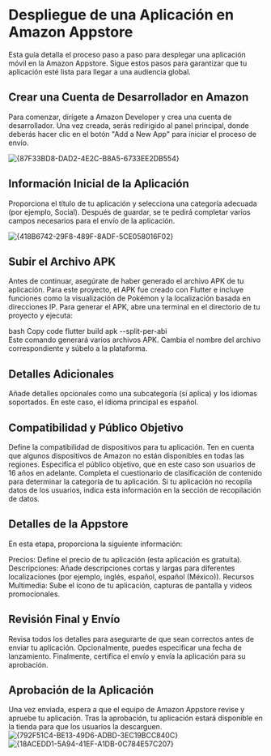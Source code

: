 # Despliegue de una Aplicación en Amazon Appstore
Esta guía detalla el proceso paso a paso para desplegar una aplicación móvil en la Amazon Appstore. Sigue estos pasos para garantizar que tu aplicación esté lista para llegar a una audiencia global.

## Crear una Cuenta de Desarrollador en Amazon
Para comenzar, dirígete a Amazon Developer y crea una cuenta de desarrollador. Una vez creada, serás redirigido al panel principal, donde deberás hacer clic en el botón "Add a New App" para iniciar el proceso de envío.

![{87F33BD8-DAD2-4E2C-B8A5-6733EE2DB554}](https://github.com/user-attachments/assets/d7a8ddbd-5060-4f38-89cd-36ffddfd20e8)


## Información Inicial de la Aplicación
Proporciona el título de tu aplicación y selecciona una categoría adecuada (por ejemplo, Social). Después de guardar, se te pedirá completar varios campos necesarios para el envío de la aplicación.

![{418B6742-29F8-489F-8ADF-5CE058016F02}](https://github.com/user-attachments/assets/88aaa1e7-e2ac-4691-b80d-b98040c031ba)

## Subir el Archivo APK
Antes de continuar, asegúrate de haber generado el archivo APK de tu aplicación. Para este proyecto, el APK fue creado con Flutter e incluye funciones como la visualización de Pokémon y la localización basada en direcciones IP. Para generar el APK, abre una terminal en el directorio de tu proyecto y ejecuta:

bash
Copy code
flutter build apk --split-per-abi  
Este comando generará varios archivos APK. Cambia el nombre del archivo correspondiente y súbelo a la plataforma.

## Detalles Adicionales
Añade detalles opcionales como una subcategoría (si aplica) y los idiomas soportados. En este caso, el idioma principal es español.

## Compatibilidad y Público Objetivo
Define la compatibilidad de dispositivos para tu aplicación. Ten en cuenta que algunos dispositivos de Amazon no están disponibles en todas las regiones. Especifica el público objetivo, que en este caso son usuarios de 16 años en adelante. Completa el cuestionario de clasificación de contenido para determinar la categoría de tu aplicación. Si tu aplicación no recopila datos de los usuarios, indica esta información en la sección de recopilación de datos.

## Detalles de la Appstore
En esta etapa, proporciona la siguiente información:

Precios: Define el precio de tu aplicación (esta aplicación es gratuita).
Descripciones: Añade descripciones cortas y largas para diferentes localizaciones (por ejemplo, inglés, español, español (México)).
Recursos Multimedia: Sube el ícono de tu aplicación, capturas de pantalla y videos promocionales.

## Revisión Final y Envío
Revisa todos los detalles para asegurarte de que sean correctos antes de enviar tu aplicación. Opcionalmente, puedes especificar una fecha de lanzamiento. Finalmente, certifica el envío y envía la aplicación para su aprobación.

## Aprobación de la Aplicación
Una vez enviada, espera a que el equipo de Amazon Appstore revise y apruebe tu aplicación. Tras la aprobación, tu aplicación estará disponible en la tienda para que los usuarios la descarguen.
![{792F51C4-BE13-49D6-ADBD-3EC19BCC840C}](https://github.com/user-attachments/assets/2c9d7030-9e05-4102-a510-b9b1b809d7ae)
![{18ACEDD1-5A94-41EF-A1DB-0C784E57C207}](https://github.com/user-attachments/assets/fcd07568-5a10-4075-bbdc-5a4227eb0983)


